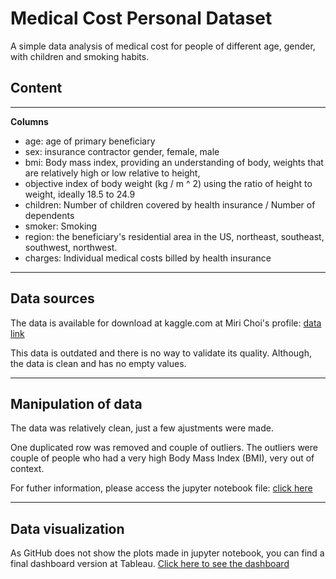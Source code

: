# Medical Cost Personal Dataset
A simple data analysis of medical cost for people of different age, gender, with children and smoking habits. 

## Content
---

**Columns**
* age: age of primary beneficiary
* sex: insurance contractor gender, female, male
* bmi: Body mass index, providing an understanding of body, weights that are relatively high or low relative to height,
* objective index of body weight (kg / m ^ 2) using the ratio of height to weight, ideally 18.5 to 24.9
* children: Number of children covered by health insurance / Number of dependents
* smoker: Smoking
* region: the beneficiary's residential area in the US, northeast, southeast, southwest, northwest.
* charges: Individual medical costs billed by health insurance
---

## Data sources
The data is available for download at kaggle.com at Miri Choi's profile: [data link](https://www.kaggle.com/datasets/mirichoi0218/insurance)

This data is outdated and there is no way to validate its quality. Although, the data is clean and has no empty values. 

---

## Manipulation of data
The data was relatively clean, just a few ajustments were made. 

One duplicated row was removed and couple of outliers. The outliers were couple of people who had a very high Body Mass Index (BMI), very out of context. 

For futher information, please access the jupyter notebook file: [click here](https://github.com/rogercarelli/Medical_Cost_Personal_Dataset/blob/main/Analyses_v2.ipynb)

---

## Data visualization
As GitHub does not show the plots made in jupyter notebook, you can find a final dashboard version at Tableau. 
[Click here to see the dashboard](https://public.tableau.com/app/profile/roger5654/viz/MedicalCost_16522935532250/Dashboard1?publish=yes)

